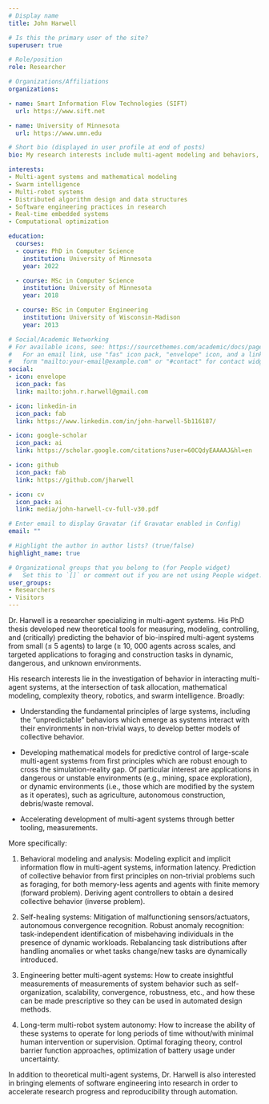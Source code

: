 ```yaml
---
# Display name
title: John Harwell

# Is this the primary user of the site?
superuser: true

# Role/position
role: Researcher

# Organizations/Affiliations
organizations:

- name: Smart Information Flow Technologies (SIFT)
  url: https://www.sift.net

- name: University of Minnesota
  url: https://www.umn.edu

# Short bio (displayed in user profile at end of posts)
bio: My research interests include multi-agent modeling and behaviors, swarm intelligence, bio-inspired algorithms and multi-robot systems, and computational optimization.

interests:
- Multi-agent systems and mathematical modeling
- Swarm intelligence
- Multi-robot systems
- Distributed algorithm design and data structures
- Software engineering practices in research
- Real-time embedded systems
- Computational optimization

education:
  courses:
  - course: PhD in Computer Science
    institution: University of Minnesota
    year: 2022

  - course: MSc in Computer Science
    institution: University of Minnesota
    year: 2018

  - course: BSc in Computer Engineering
    institution: University of Wisconsin-Madison
    year: 2013

# Social/Academic Networking
# For available icons, see: https://sourcethemes.com/academic/docs/page-builder/#icons
#   For an email link, use "fas" icon pack, "envelope" icon, and a link in the
#   form "mailto:your-email@example.com" or "#contact" for contact widget.
social:
- icon: envelope
  icon_pack: fas
  link: mailto:john.r.harwell@gmail.com

- icon: linkedin-in
  icon_pack: fab
  link: https://www.linkedin.com/in/john-harwell-5b116187/

- icon: google-scholar
  icon_pack: ai
  link: https://scholar.google.com/citations?user=60CQdyEAAAAJ&hl=en

- icon: github
  icon_pack: fab
  link: https://github.com/jharwell

- icon: cv
  icon_pack: ai
  link: media/john-harwell-cv-full-v30.pdf

# Enter email to display Gravatar (if Gravatar enabled in Config)
email: ""

# Highlight the author in author lists? (true/false)
highlight_name: true

# Organizational groups that you belong to (for People widget)
#   Set this to `[]` or comment out if you are not using People widget.
user_groups:
- Researchers
- Visitors
---
```


Dr. Harwell is a researcher specializing in multi-agent systems. His PhD thesis
developed new theoretical tools for measuring, modeling, controlling, and
(critically) predicting the behavior of bio-inspired multi-agent systems from
small (≤ 5 agents) to large (≥ 10, 000 agents across scales, and targeted
applications to foraging and construction tasks in dynamic, dangerous, and
unknown environments.

His research interests lie in the investigation of behavior in interacting
multi-agent systems, at the intersection of task allocation, mathematical
modeling, complexity theory, robotics, and swarm intelligence. Broadly:

- Understanding the fundamental principles of large systems, including the
  “unpredictable” behaviors which emerge as systems interact with their
  environments in non-trivial ways, to develop better models of collective
  behavior.

- Developing mathematical models for predictive control of large-scale
  multi-agent systems from first principles which are robust enough to cross the
  simulation-reality gap. Of particular interest are applications in dangerous
  or unstable environments (e.g., mining, space exploration), or dynamic
  environments (i.e., those which are modified by the system as it operates),
  such as agriculture, autonomous construction, debris/waste removal.

- Accelerating development of multi-agent systems through better tooling,
  measurements.

More specifically:

1. Behavioral modeling and analysis: Modeling explicit and implicit information
   flow in multi-agent systems, information latency. Prediction of collective
   behavior from first principles on non-trivial problems such as foraging, for
   both memory-less agents and agents with finite memory (forward
   problem). Deriving agent controllers to obtain a desired collective behavior
   (inverse problem).

2. Self-healing systems: Mitigation of malfunctioning sensors/actuators,
   autonomous convergence recognition. Robust anomaly recognition:
   task-independent identification of misbehaving individuals in the presence of
   dynamic workloads. Rebalancing task distributions after handling anomalies or
   whet tasks change/new tasks are dynamically introduced.

3. Engineering better multi-agent systems: How to create insightful measurements
   of measurements of system behavior such as self-organization, scalability,
   convergence, robustness, etc., and how these can be made prescriptive so they
   can be used in automated design methods.

4. Long-term multi-robot system autonomy: How to increase the ability of these
   systems to operate for long periods of time without/with minimal human
   intervention or supervision. Optimal foraging theory, control barrier
   function approaches, optimization of battery usage under uncertainty.

In addition to theoretical multi-agent systems, Dr. Harwell is also interested
in bringing elements of software engineering into research in order to
accelerate research progress and reproducibility through automation.
